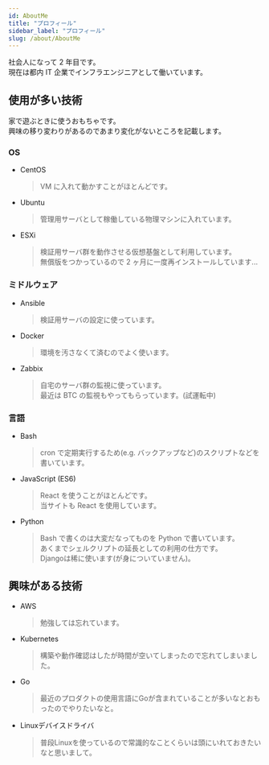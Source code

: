 ```yaml
---
id: AboutMe
title: "プロフィール"
sidebar_label: "プロフィール"
slug: /about/AboutMe
---
```


社会人になって 2 年目です。  
現在は都内 IT 企業でインフラエンジニアとして働いています。

## 使用が多い技術

家で遊ぶときに使うおもちゃです。  
興味の移り変わりがあるのであまり変化がないところを記載します。

### OS

- CentOS
  > VM に入れて動かすことがほとんどです。
- Ubuntu
  > 管理用サーバとして稼働している物理マシンに入れています。
- ESXi
  > 検証用サーバ群を動作させる仮想基盤として利用しています。  
  > 無償版をつかっているので 2 ヶ月に一度再インストールしています...

### ミドルウェア

- Ansible
  > 検証用サーバの設定に使っています。
- Docker
  > 環境を汚さなくて済むのでよく使います。
- Zabbix
  > 自宅のサーバ群の監視に使っています。  
  > 最近は BTC の監視もやってもらっています。(試運転中)

### 言語

- Bash
  > cron で定期実行するため(e.g. バックアップなど)のスクリプトなどを書いています。  

- JavaScript (ES6)
  > React を使うことがほとんどです。  
  > 当サイトも React を使用しています。

- Python
  > Bash で書くのは大変だなってものを Python で書いています。  
  > あくまでシェルクリプトの延長としての利用の仕方です。  
  > Djangoは稀に使います(が身についていません)。

## 興味がある技術

- AWS
  > 勉強しては忘れています。  
- Kubernetes
  > 構築や動作確認はしたが時間が空いてしまったので忘れてしまいました。
- Go
  > 最近のプロダクトの使用言語にGoが含まれていることが多いなとおもったのでやりたいなと。
- Linuxデバイスドライバ
  > 普段Linuxを使っているので常識的なことくらいは頭にいれておきたいなと思いまして。
